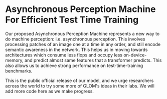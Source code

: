 # Asynchronous Perception Machine For Efficient Test Time Training 

Our proposed Asynchronous Perception Machine represents a new way to do machine perception: i.e. asynchronous perception. This involves processing patches of an image one at a time in any order, and still encode semantic awareness in the network. This helps us in moving towards architectures which consume less flops and occupy less on-device-memory, and predict almost same features that a transformer predicts. This also allows us to achieve strong performance on test-time-training benchmarks. 

This is the public official release of our model, and we urge researchers across the world to try some more of GLOM's ideas in their labs. We will add more code here as we make progress. 


